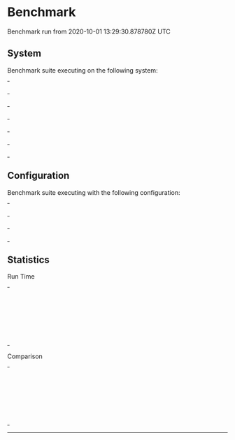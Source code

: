 # Benchmark

Benchmark run from 2020-10-01 13:29:30.878780Z UTC

## System

Benchmark suite executing on the following system:

<table style="width: 1%">
  <tr>
    <th style="width: 1%; white-space: nowrap">Operating System</th>
    <td>Linux</td>
  </tr><tr>
    <th style="white-space: nowrap">CPU Information</th>
    <td style="white-space: nowrap">Intel(R) Core(TM) i7-6700HQ CPU @ 2.60GHz</td>
  </tr><tr>
    <th style="white-space: nowrap">Number of Available Cores</th>
    <td style="white-space: nowrap">8</td>
  </tr><tr>
    <th style="white-space: nowrap">Available Memory</th>
    <td style="white-space: nowrap">7.87 GB</td>
  </tr><tr>
    <th style="white-space: nowrap">Elixir Version</th>
    <td style="white-space: nowrap">1.10.4</td>
  </tr><tr>
    <th style="white-space: nowrap">Erlang Version</th>
    <td style="white-space: nowrap">23.0.3</td>
  </tr>
</table>

## Configuration

Benchmark suite executing with the following configuration:

<table style="width: 1%">
  <tr>
    <th style="width: 1%">:time</th>
    <td style="white-space: nowrap">5 s</td>
  </tr><tr>
    <th>:parallel</th>
    <td style="white-space: nowrap">1</td>
  </tr><tr>
    <th>:warmup</th>
    <td style="white-space: nowrap">2 s</td>
  </tr>
</table>

## Statistics

Run Time
<table style="width: 1%">
  <tr>
    <th>Name</th>
    <th style="text-align: right">IPS</th>
    <th style="text-align: right">Average</th>
    <th style="text-align: right">Devitation</th>
    <th style="text-align: right">Median</th>
    <th style="text-align: right">99th&nbsp;%</th>
  </tr>
  <tr>
    <td style="white-space: nowrap">Lexer performance - parsec</td>
    <td style="white-space: nowrap; text-align: right">140.81</td>
    <td style="white-space: nowrap; text-align: right">7.10 ms</td>
    <td style="white-space: nowrap; text-align: right">±4.68%</td>
    <td style="white-space: nowrap; text-align: right">7.15 ms</td>
    <td style="white-space: nowrap; text-align: right">7.95 ms</td>
  </tr>
  <tr>
    <td style="white-space: nowrap">Lexer performance - ascii only</td>
    <td style="white-space: nowrap; text-align: right">132.32</td>
    <td style="white-space: nowrap; text-align: right">7.56 ms</td>
    <td style="white-space: nowrap; text-align: right">±7.35%</td>
    <td style="white-space: nowrap; text-align: right">7.55 ms</td>
    <td style="white-space: nowrap; text-align: right">9.80 ms</td>
  </tr>
  <tr>
    <td style="white-space: nowrap">Lexer performance - custom parsec</td>
    <td style="white-space: nowrap; text-align: right">111.17</td>
    <td style="white-space: nowrap; text-align: right">9.00 ms</td>
    <td style="white-space: nowrap; text-align: right">±25.84%</td>
    <td style="white-space: nowrap; text-align: right">8.26 ms</td>
    <td style="white-space: nowrap; text-align: right">20.58 ms</td>
  </tr>
  <tr>
    <td style="white-space: nowrap">Lexer performance - regex</td>
    <td style="white-space: nowrap; text-align: right">0.0748</td>
    <td style="white-space: nowrap; text-align: right">13360.88 ms</td>
    <td style="white-space: nowrap; text-align: right">±0.00%</td>
    <td style="white-space: nowrap; text-align: right">13360.88 ms</td>
    <td style="white-space: nowrap; text-align: right">13360.88 ms</td>
  </tr>
</table>
Comparison
<table style="width: 1%">
  <tr>
    <th>Name</th>
    <th style="text-align: right">IPS</th>
    <th style="text-align: right">Slower</th>
  <tr>
    <td style="white-space: nowrap">Lexer performance - parsec</td>
    <td style="white-space: nowrap;text-align: right">140.81</td>
    <td>&nbsp;</td>
  </tr>
  <tr>
    <td style="white-space: nowrap">Lexer performance - ascii only</td>
    <td style="white-space: nowrap; text-align: right">132.32</td>
    <td style="white-space: nowrap; text-align: right">1.06x</td>
  </tr>
  <tr>
    <td style="white-space: nowrap">Lexer performance - custom parsec</td>
    <td style="white-space: nowrap; text-align: right">111.17</td>
    <td style="white-space: nowrap; text-align: right">1.27x</td>
  </tr>
  <tr>
    <td style="white-space: nowrap">Lexer performance - regex</td>
    <td style="white-space: nowrap; text-align: right">0.0748</td>
    <td style="white-space: nowrap; text-align: right">1881.29x</td>
  </tr>
</table>
<hr/>
